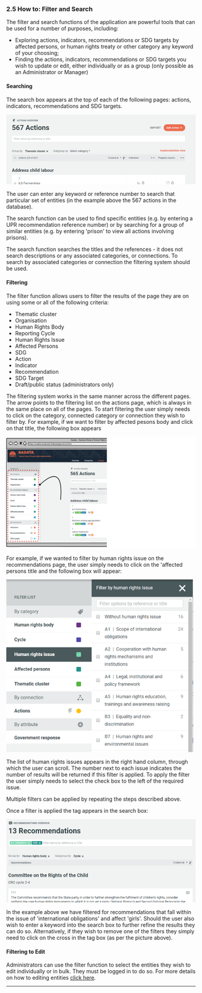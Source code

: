 ### 2.5 How to: Filter and Search

The filter and search functions of the application are powerful tools that can be used for a number of purposes, including:

* Exploring actions, indicators, recommendations or SDG targets by affected persons, or human rights treaty or other category any keyword of your choosing;
* Finding the actions, indicators, recommendations or SDG targets you wish to update or edit, either individually or as a group \(only possible as an Administrator or Manager\)

#### Searching

The search box appears at the top of each of the following pages: actions, indicators, recommendations and SDG targets.

![](../assets/Search_box.png)

The user can enter any keyword or reference number to search that particular set of entities \(in the example above the 567 actions in the database\).

The search function can be used to find specific entities \(e.g. by entering a UPR recommendation reference number\) or by searching for a group of similar entities \(e.g. by entering 'prison' to view all actions involving prisons\).

The search function searches the titles and the references - it does not search descriptions or any associated categories, or connections. To search by associated categories or connection the filtering system should be used.

#### Filtering

The filter function allows users to filter the results of the page they are on using some or all of the following criteria:

* Thematic cluster
* Organisation
* Human Rights Body
* Reporting Cycle
* Human Rights Issue
* Affected Persons
* SDG
* Action
* Indicator
* Recommendation
* SDG Target
* Draft/public status \(administrators only\)

The filtering system works in the same manner across the different pages. The arrow points to the filtering list on the actions page, which is always in the same place on all of the pages. To start filtering the user simply needs to click on the category, connected category or connection they wish to filter by. For example, if we want to filter by affected pesons body and click on that title, the following box appears

![](../assets/Filter_list_3.png)

For example, if we wanted to filter by human rights issue on the recommendations page, the user simply needs to click on the 'affected persons title and the following box will appear:

![](../assets/Filter_recs.png)

The list of human rights issues appears in the right hand column, through which the user can scroll. The number next to each issue indicates the number of results will be returned if this filter is applied. To apply the filter the user simply needs to select the check box to the left of the required issue.

Multiple filters can be applied by repeating the steps described above.

Once a filter is applied the tag appears in the search box:

![](../assets/Filter_search_box.png)

In the example above we have filtered for recommendations that fall within the issue of 'international obligations' and affect 'girls'. Should the user also wish to enter a keyword into the search box to further refine the results they can do so. Alternatively, if they wish to remove one of the filters they simply need to click on the cross in the tag box \(as per the picture above\).

#### Filtering to Edit

Administrators can use the filter function to select the entities they wish to edit individually or in bulk. They must be logged in to do so. For more details on how to editing entities [click here](../howto/edit-and-create-entries.md).

---
